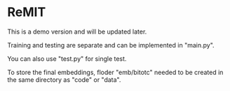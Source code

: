 # ReMIT

This is a demo version and will be updated later.

Training and testing are separate and can be implemented in "main.py".

You can also use "test.py" for single test.

To store the final embeddings, floder "emb/bitotc" needed to be created in the same directory as "code" or "data".
